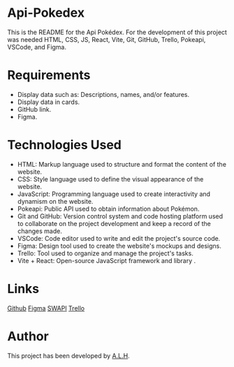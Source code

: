 # Api-Pokedex

This is the README for the Api Pokédex. For the development of this project was needed HTML, CSS, JS, React, Vite, Git, GitHub, Trello, Pokeapi, VSCode, and Figma.

# Requirements

- Display data such as: Descriptions, names, and/or features.
- Display data in cards.
- GitHub link.
- Figma.

# Technologies Used

- HTML: Markup language used to structure and format the content of the website.
- CSS: Style language used to define the visual appearance of the website.
- JavaScript: Programming language used to create interactivity and dynamism on the website.
- Pokeapi: Public API used to obtain information about Pokémon.
- Git and GitHub: Version control system and code hosting platform used to collaborate on the project development and keep a record of the changes made.
- VSCode: Code editor used to write and edit the project's source code.
- Figma: Design tool used to create the website's mockups and designs.
- Trello: Tool used to organize and manage the project's tasks.
- Vite + React: Open-source JavaScript framework and library .

# Links

[Github](https://github.com/Alh-19/Api-Pokedex.git)
[Figma](https://www.figma.com/file/WqeLn2AvFJyU8uGOqnJEK6/Api-Pok%C3%A9mon?type=design&node-id=1-2&t=vU70DWeD5qu2YmjK-0)
[SWAPI](https://pokeapi.co/)
[Trello](https://trello.com/b/IFNO1lhM/api-pkmn#)

# Author

This project has been developed by [A.L.H](https://github.com/Alh-19).
